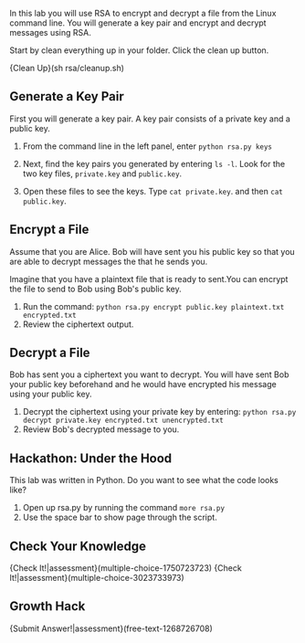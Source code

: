 

In this lab you will use RSA to encrypt and decrypt a file from the Linux command line. You will generate a key pair and encrypt and decrypt messages using RSA.


Start by clean everything up in your folder. Click the clean up button.

{Clean Up}(sh rsa/cleanup.sh)

## Generate a Key Pair
First you will generate a key pair. A key pair consists of a private key and a public key.

1. From the command line in the left panel, enter ```python rsa.py keys```

1. Next, find the key pairs you generated by entering ```ls -l```. Look for the two key files, ```private.key``` and ```public.key```. 
1. Open these files to see the keys. Type ```cat private.key```. and then ```cat public.key```. 

## Encrypt a File

Assume that you are Alice. Bob will have sent you his public key so that you are able to decrypt messages the that he sends you. 

Imagine that you have a plaintext file that is ready to sent.You can encrypt the file to send to Bob using Bob's public key. 
1. Run the command: 
```python rsa.py encrypt public.key plaintext.txt encrypted.txt```
2. Review the ciphertext output. 

## Decrypt a File

Bob has sent you a ciphertext you want to decrypt. You will have sent Bob your public key beforehand and he would have encrypted his message using your public key.

1. Decrypt the ciphertext using your private key by entering:
```python rsa.py decrypt private.key encrypted.txt unencrypted.txt```
2. Review Bob's decrypted message to you.

## Hackathon: Under the Hood
This lab was written in Python. Do you want to see what the code looks like? 
1. Open up rsa.py by running the command ```more rsa.py```
2. Use the space bar to show page through the script.

## Check Your Knowledge
{Check It!|assessment}(multiple-choice-1750723723)
{Check It!|assessment}(multiple-choice-3023733973)



## Growth Hack
{Submit Answer!|assessment}(free-text-1268726708)
